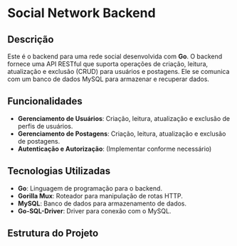 # Social Network Backend

## Descrição

Este é o backend para uma rede social desenvolvida com **Go**. O backend fornece uma API RESTful que suporta operações de criação, leitura, atualização e exclusão (CRUD) para usuários e postagens. Ele se comunica com um banco de dados MySQL para armazenar e recuperar dados.

## Funcionalidades

- **Gerenciamento de Usuários**: Criação, leitura, atualização e exclusão de perfis de usuários.
- **Gerenciamento de Postagens**: Criação, leitura, atualização e exclusão de postagens.
- **Autenticação e Autorização**: (Implementar conforme necessário)

## Tecnologias Utilizadas

- **Go**: Linguagem de programação para o backend.
- **Gorilla Mux**: Roteador para manipulação de rotas HTTP.
- **MySQL**: Banco de dados para armazenamento de dados.
- **Go-SQL-Driver**: Driver para conexão com o MySQL.

## Estrutura do Projeto


